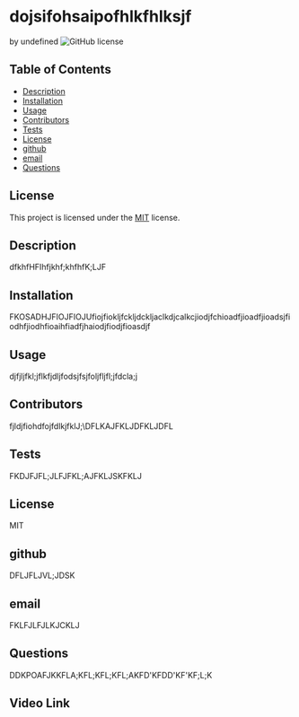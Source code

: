 # dojsifohsaipofhlkfhlksjf
  by undefined
  ![GitHub license](https://img.shields.io/badge/license-MIT-blue.svg)

  ## Table of Contents
  
- [Description](##description)
- [Installation](##installation)
- [Usage](#usage)
- [Contributors](##contributing)
- [Tests](##tests)
- [License](##license)
- [github](##github)
- [email](##email)
- [Questions](##questions)


## License

This project is licensed under the [MIT](https://choosealicense.com/licenses/MIT) license.

## Description 
dfkhfHFIhfjkhf;khfhfK;LJF

## Installation 
FKOSADHJFIOJFIOJUfiojfiokljfckljdckljaclkdjcalkcjiodjfchioadfjioadfjioadsjfiodhfjiodhfioaihfiadfjhaiodjfiodjfioasdjf

## Usage 
djfjljfkl;jflkfjdljfodsjfsjfoljfljfl;jfdcla;j

## Contributors 
fjldjfiohdfojfdlkjfklJ;\DFLKAJFKLJDFKLJDFL

## Tests 
FKDJFJFL;JLFJFKL;AJFKLJSKFKLJ

## License
MIT

## github 
DFLJFLJVL;JDSK

## email 
FKLFJLFJLKJCKLJ

## Questions 
DDKPOAFJKKFLA;KFL;KFL;KFL;AKFD'KFDD'KF'KF;L;K

## Video Link
